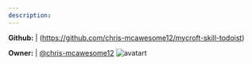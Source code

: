 ```yaml
---
description: 
---
```



**Github:** | (https://github.com/chris-mcawesome12/mycroft-skill-todoist)

**Owner:** | [@chris-mcawesome12](https://github.com/chris-mcawesome12) ![avatart](https://avatars1.githubusercontent.com/u/26728328?v=4)

